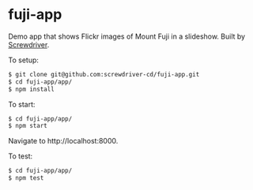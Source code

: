 # fuji-app

Demo app that shows Flickr images of Mount Fuji in a slideshow. Built by [Screwdriver](https://screwdriver.cd).

To setup:
```bash
$ git clone git@github.com:screwdriver-cd/fuji-app.git
$ cd fuji-app/app/
$ npm install
```

To start:
```bash
$ cd fuji-app/app/
$ npm start
```

Navigate to http://localhost:8000.


To test:
```bash
$ cd fuji-app/app/
$ npm test
```
